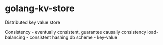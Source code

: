 # golang-kv-store

Distributed key value store

Consistency - eventually consistent, guarantee causally consistency
load-balancing - consistent hashing
db scheme - key-value
